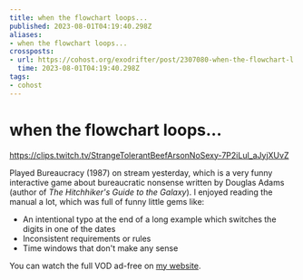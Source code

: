```yaml
---
title: when the flowchart loops...
published: 2023-08-01T04:19:40.298Z
aliases:
- when the flowchart loops...
crossposts:
- url: https://cohost.org/exodrifter/post/2307080-when-the-flowchart-l
  time: 2023-08-01T04:19:40.298Z
tags:
- cohost
---
```


# when the flowchart loops...

https://clips.twitch.tv/StrangeTolerantBeefArsonNoSexy-7P2iLul_aJyjXUvZ

Played Bureaucracy (1987) on stream yesterday, which is a very funny interactive game about bureaucratic nonsense written by Douglas Adams (author of _The Hitchhiker's Guide to the Galaxy_). I enjoyed reading the manual a lot, which was full of funny little gems like:

- An intentional typo at the end of a long example which switches the digits in one of the dates
- Inconsistent requirements or rules
- Time windows that don't make any sense

You can watch the full VOD ad-free on [my website](https://vods.exodrifter.space/2023/07/30/1836).
